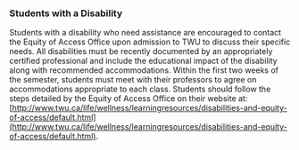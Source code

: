 ### Students with a Disability

Students with a disability who need assistance are encouraged to contact the Equity of Access Office upon admission to TWU to discuss their specific needs. All disabilities must be recently documented by an appropriately certified professional and include the educational impact of the disability along with recommended accommodations. Within the first two weeks of the semester, students must meet with their professors to agree on accommodations appropriate to each class. Students should follow the steps detailed by the Equity of Access Office on their website at: [http://www.twu.ca/life/wellness/learningresources/disabilities-and-equity-of-access/default.html](http://www.twu.ca/life/wellness/learningresources/disabilities-and-equity-of-access/default.html).

